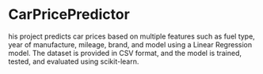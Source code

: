 # CarPricePredictor
his project predicts car prices based on multiple features such as fuel type, year of manufacture, mileage, brand, and model using a Linear Regression model. The dataset is provided in CSV format, and the model is trained, tested, and evaluated using scikit-learn.
